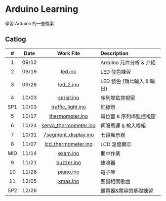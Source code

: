 # Arduino Learning

學習 Arduino 的一些檔案

## Catlog

|  #  | Date  |                      Work File                       | Description                |
| :-: | :---: | :--------------------------------------------------: | :------------------------- |
|  1  | 09/12 |                                                      | Arduino 元件分析 & 介紹    |
|  2  | 09/19 |               [led.ino](/0919/led.ino)               | LED 發色練習               |
|  3  | 09/26 |             [led_2.ino](/0926/led_2.ino)             | LED 發色 (類比輸入 & 輸出) |
|  4  | 10/03 |            [serial.ino](/1003/serial.ino)            | 序列埠監控視窗             |
| SP1 | 10/03 |     [traffic_light.ino](/1003/traffic_light.ino)     | 紅綠燈                     |
|  5  | 10/17 |       [thermometer.ino](/1017/thermometer.ino)       | 電位器 & 序列埠監控視窗    |
|  6  | 10/24 | [servo_thermometer.ino](/1024/servo_thermometer.ino) | 伺服馬達 & 輸入模組        |
|  7  | 10/31 |  [7segment_display.ino](/1031/7segment_display.ino)  | 七段顯示器                 |
|  8  | 11/07 |   [lcd_thermometer.ino](/1107/lcd_thermometer.ino)   | LCD 溫度顯示               |
| MID | 11/14 |              [exam.ino](/1114/exam.ino)              | 期中作業                   |
|  9  | 11/21 |            [buzzer.ino](/1121/buzzer.ino)            | 蜂鳴器                     |
| 10  | 11/28 |             [piano.ino](/1128/piano.ino)             | 電子琴                     |
| 11  | 12/05 |              [xmas.ino](/1205/xmas.ino)              | 聖誕相關歌曲               |
| SP2 | 12/26 |                                                      | 繼電器&電容的基礎練習      |
